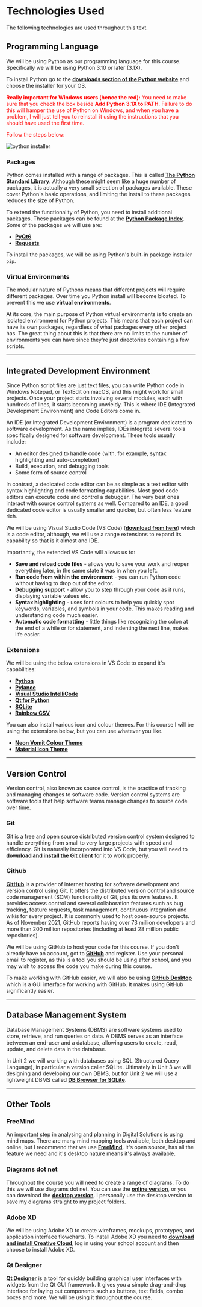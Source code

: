# Technologies Used

The following technologies are used throughout this text.

## Programming Language
We will be using Python as our programming language for this course. Specifically we will be using Python 3.10 or later (3.1X).

To install Python go to the **<a href="https://www.python.org/downloads/" target="_blank">downloads section of the Python website</a>** and choose the installer for your OS.

<font color=red>**Really important for Windows users (hence the red):** You need to make sure that you check the box beside **Add Python 3.1X to PATH**. Failure to do this will hamper the use of Python on Windows, and when you have a problem, I will just tell you to reinstall it using the instructions that you should have used the first time.</font>

<font color=red>Follow the steps below:</font>

![python installer](./assests/pytyon_installer.png)

### Packages
Python comes installed with a range of packages. This is called **<a href="https://docs.python.org/3/library/" target="_blank">The Python Standard Library</a>**. Although these might seem like a huge number of packages, it is actually a very small selection of packages available. These cover Python's basic operations, and limiting the install to these packages reduces the size of Python. 

To extend the functionality of Python, you need to install additional packages. These packages can be found at the **<a href="https://pypi.org/" target="_blank">Python Package Index</a>**. Some of the packages we will use are:

- **<a href="https://pypi.org/project/PyQt6/" target="_blank">PyQt6</a>**
- **<a href="https://pypi.org/project/requests/" target="_blank">Requests</a>**

To install the packages, we will be using Python's built-in package installer `pip`.

### Virtual Environments
The modular nature of Pythons means that different projects will require different packages. Over time you Python install will become bloated. To prevent this we use **virtual environments**.

At its core, the main purpose of Python virtual environments is to create an isolated environment for Python projects. This means that each project can have its own packages, regardless of what packages every other project has. The great thing about this is that there are no limits to the number of environments you can have since they're just directories containing a few scripts.

---
## Integrated Development Environment
Since Python script files are just text files, you can write Python code in Windows Notepad, or TextEdit on macOS, and this might work for small projects. Once your project starts involving several modules, each with hundreds of lines, it starts becoming unwieldy. This is where IDE (Integrated Development Environment) and Code Editors come in.

An IDE (or Integrated Development Environment) is a program dedicated to software development. As the name implies, IDEs integrate several tools specifically designed for software development. These tools usually include:
- An editor designed to handle code (with, for example, syntax highlighting and auto-completion)
- Build, execution, and debugging tools
- Some form of source control

In contrast, a dedicated code editor can be as simple as a text editor with syntax highlighting and code formatting capabilities. Most good code editors can execute code and control a debugger. The very best ones interact with source control systems as well. Compared to an IDE, a good dedicated code editor is usually smaller and quicker, but often less feature rich.

We will be using Visual Studio Code (VS Code) (**<a href="https://code.visualstudio.com/" target="_blank">download from here</a>**) which is a code editor, although, we will use a range extensions to expand its capability so that is it almost and IDE.

Importantly, the extended VS Code will allows us to:
- **Save and reload code files** - allows you to save your work and reopen everything later, in the same state it was in when you left.
- **Run code from within the environment** - you can run Python code without having to drop out of the editor.
- **Debugging support** - allow you to step through your code as it runs, displaying variable values etc.
- **Syntax highlighting** - uses font colours to help you quickly spot keywords, variables, and symbols in your code. This makes reading and understanding code much easier.
- **Automatic code formatting** - little things like recognizing the colon at the end of a while or for statement, and indenting the next line, makes life easier.

### Extensions
We will be using the below extensions in VS Code to expand it's capabilities:

- **<a href="https://marketplace.visualstudio.com/items?itemName=ms-python.python" target="_blank">Python</a>**
- **<a href="https://marketplace.visualstudio.com/items?itemName=ms-python.vscode-pylance" target="_blank">Pylance</a>**
- **<a href="https://marketplace.visualstudio.com/items?itemName=VisualStudioExptTeam.vscodeintellicode" target="_blank">Visual Studio IntelliCode</a>**
- **<a href="https://marketplace.visualstudio.com/items?itemName=seanwu.vscode-qt-for-python" target="_blank">Qt for Python</a>**
- **<a href="https://marketplace.visualstudio.com/items?itemName=alexcvzz.vscode-sqlite" target="_blank">SQLite</a>**
- **<a href="https://marketplace.visualstudio.com/items?itemName=mechatroner.rainbow-csv" target="_blank">Rainbow CSV</a>**

You can also install various icon and colour themes. For this course I will be using the extensions below, but you can use whatever you like.

- **<a href="https://marketplace.visualstudio.com/items?itemName=ghgofort.neon-vommit" target="_blank">Neon Vomit Colour Theme</a>**
- **<a href="https://marketplace.visualstudio.com/items?itemName=PKief.material-icon-theme" target="_blank">Material Icon Theme</a>**

---
## Version Control
Version control, also known as source control, is the practice of tracking and managing changes to software code. Version control systems are software tools that help software teams manage changes to source code over time.

### Git
Git is a free and open source distributed version control system designed to handle everything from small to very large projects with speed and efficiency. Git is naturally incorporated into VS Code, but you will need to **<a href="https://git-scm.com/downloads" target="_blank">download and install the Git client</a>** for it to work properly.

### Github
**<a href="https://github.com/" target="_blank">GitHub</a>** is a provider of internet hosting for software development and version control using Git. It offers the distributed version control and source code management (SCM) functionality of Git, plus its own features. It provides access control and several collaboration features such as bug tracking, feature requests, task management, continuous integration and wikis for every project. It is commonly used to host open-source projects. As of November 2021, GitHub reports having over 73 million developers and more than 200 million repositories (including at least 28 million public repositories).

We will be using GitHub to host your code for this course. If you don't already have an account, got to **<a href="https://github.com/" target="_blank">GitHub</a>** and register. Use your personal email to register, as this is a tool you should be using after school, and you may wish to access the code you make during this course.

To make working with GitHub easier, we will also be using **<a href="https://desktop.github.com/" target="_blank">GitHub Desktop</a>** which is a GUI interface for working with GitHub. It makes using GitHub significantly easier.

---
## Database Management System
Database Management Systems (DBMS) are software systems used to store, retrieve, and run queries on data. A DBMS serves as an interface between an end-user and a database, allowing users to create, read, update, and delete data in the database. 

In Unit 2 we will working with databases using SQL (Structured Query Language), in particular a version caller SQLite. Ultimately in Unit 3 we will designing and developing our own DBMS, but for Unit 2 we will use a lightweight DBMS called **<a href="https://sqlitebrowser.org/" target="_blank">DB Browser for SQLite</a>**.

---
## Other Tools
### FreeMind
An important step in analysing and planning in Digital Solutions is using mind maps. There are many mind mapping tools available, both desktop and online, but I recommend that we use **<a href="https://sourceforge.net/projects/freemind/" target="_blank">FreeMind</a>**. It's open source, has all the feature we need and it's desktop nature means it's always available. 

### Diagrams dot net
Throughout the course you will need to create a range of diagrams. To do this we will use diagrams dot net. You can use the **<a href="https://www.diagrams.net/" target="_blank">online version</a>**, or you can download the **<a href="http://get.diagrams.net/" target="_blank">desktop version</a>**. I personally use the desktop version to save my diagrams straight to my project folders.

### Adobe XD
We will be using Adobe XD to create wireframes, mockups, prototypes, and application interface flowcharts. To install Adobe XD you need to **<a href="https://creativecloud.adobe.com/en/apps/download/creative-cloud" target="_blank">download and install Creative Cloud</a>**, log in using your school account and then choose to install Adobe XD.

### Qt Designer
**<a href="https://build-system.fman.io/qt-designer-download" target="_blank">Qt Designer</a>** is a tool for quickly building graphical user interfaces with widgets from the Qt GUI framework. It gives you a simple drag-and-drop interface for laying out components such as buttons, text fields, combo boxes and more. We will be using it throughout the course.